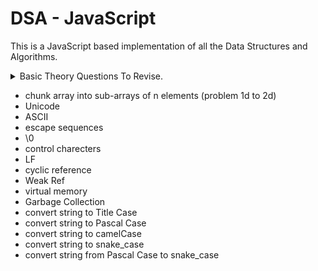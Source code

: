 # DSA - JavaScript


This is a JavaScript based implementation of all the Data Structures and Algorithms.

<details>
<summary> Basic Theory Questions To Revise.</summary>

Sure, let's briefly discuss each of these topics:

1. **Data Structure:**
   - Data structures are ways of organizing and storing data in a computer so that it can be accessed and modified efficiently. Common data structures include arrays, linked lists, stacks, queues, trees, and graphs.

2. **Complexity Analysis:**
   - Complexity analysis involves analyzing the performance characteristics of algorithms and data structures. It helps us understand how the time and space requirements of a program grow as the input size increases.

3. **Asymptotic Analysis:**
   - Asymptotic analysis is a technique used in complexity analysis to describe the behavior of algorithms as the input size approaches infinity. It focuses on the dominant terms of the algorithm's time and space complexity and ignores constants and lower-order terms.

4. **Big O Notation:**
   - Big O notation is a mathematical notation used to describe the upper bound or worst-case scenario of the time or space complexity of an algorithm. It provides a way to express how the time or space requirements of an algorithm grow relative to the size of the input.

5. **Memory Leaks:**
   - Memory leaks occur when a program fails to release memory that it no longer needs, leading to memory consumption increasing over time. Memory leaks can cause a program to run out of memory, slow down, or crash. They are typically caused by bugs in the program logic or improper memory management.


6. **Linear vs Non-Linear Data Structures:**
   - **Linear Data Structures:** Linear data structures organize elements sequentially, meaning each element has a predecessor and a successor, forming a linear relationship. Examples include arrays, linked lists, stacks, and queues.
   - **Non-Linear Data Structures:** Non-linear data structures do not organize elements in a sequential manner. Instead, they form hierarchical or tree-like structures where each element can have multiple predecessors and successors. Examples include trees, graphs, and heaps.

7. **Linked List:**
   - A linked list is a linear data structure consisting of a sequence of elements called nodes.
   - Each node contains two fields: a data field to store the element and a reference (or pointer) field to point to the next node in the sequence.
   - Linked lists can be singly linked, where each node points to the next node, or doubly linked, where each node points to both the next and previous nodes.

8. **Singly and Doubly Linked List:**
   - **Singly Linked List:** In a singly linked list, each node contains a reference to the next node in the sequence.
   - **Doubly Linked List:** In a doubly linked list, each node contains references to both the next and previous nodes in the sequence, allowing for bidirectional traversal.

9. **Linear Search:**
   - Linear search is a simple searching algorithm that sequentially checks each element in a collection until a match is found or the entire collection has been traversed.
   - It has a time complexity of O(n), where n is the number of elements in the collection.

10. **Binary Search:**
   - Binary search is a fast searching algorithm used on sorted collections to find the position of a target value.
   - It works by repeatedly dividing the search interval in half until the target value is found or the interval is empty.
   - Binary search has a time complexity of O(log n), where n is the number of elements in the sorted collection.

11. **Application of Linked List:**
   - Linked lists are commonly used in scenarios where dynamic memory allocation and efficient insertion/deletion operations are required.
   - Applications of linked lists include implementing stacks, queues, hash tables, adjacency lists for graphs, and memory allocation for dynamic data structures like trees and graphs.

12. **Array vs Linked List:**
   - Arrays offer constant-time access to elements and are ideal for random access and fixed-size collections.
   - Linked lists provide efficient insertion and deletion operations and are suitable for dynamic-size collections and scenarios where frequent modifications are required.

13. **Recursion:**
   - Recursion is a programming technique where a function calls itself directly or indirectly to solve a problem.
   - Recursive functions break down a problem into smaller subproblems and solve each subproblem recursively until a base case is reached.
   - Recursion is commonly used in algorithms involving tree and graph traversal, divide-and-conquer algorithms, and problems with a recursive structure.

14. **Stack and Heap Memory:**
   - Stack and heap are two regions of memory used for storing data in computer programs.
   - Stack memory is used for storing local variables, function call information, and control flow data. It operates in a last-in-first-out (LIFO) fashion, where the most recently allocated memory is deallocated first.
   - Heap memory is used for dynamic memory allocation, where memory is allocated and deallocated manually at runtime. It operates in a more flexible manner, allowing memory allocation and deallocation in any order.

15. **Data Structures:**
   - Data structures are ways of organizing and storing data in a computer so that it can be accessed and manipulated efficiently. They provide operations for inserting, deleting, searching, and retrieving data.
   - Common data structures include arrays, linked lists, stacks, queues, trees, and graphs. Each data structure has its own advantages, disadvantages, and use cases.

16. **Complexity Analysis:**
   - Complexity analysis involves analyzing the performance characteristics of algorithms and data structures. It helps us understand how the time and space requirements of a program grow as the input size increases.
   - Time complexity describes how the runtime of an algorithm scales with the size of the input, often expressed using Big O notation. Space complexity describes how the memory usage of an algorithm scales with the size of the input.

17. **Drawbacks of Recursion:**
   - Recursion is a programming technique where a function calls itself directly or indirectly to solve a problem. While recursion can lead to elegant and concise solutions, it has several drawbacks:
     - **Stack Overflow:** Recursion can lead to stack overflow errors if the depth of recursion becomes too large, exhausting the stack space.
     - **Performance Overhead:** Recursive function calls can have a performance overhead due to the additional function calls and stack frame management.
     - **Difficulty in Understanding:** Recursive solutions can be harder to understand and debug compared to iterative solutions, especially for beginners.
     - **Potential for Infinite Recursion:** Recursive functions may accidentally enter infinite recursion if not properly implemented, leading to program crashes or hangs.

18. **Heterogeneous Array:**
   - A heterogeneous array is an array that can store elements of different data types.
   - For example, an array may contain integers, strings, floats, and other data types within the same array.

19. **Homogeneous Array:**
   - A homogeneous array is an array that can store elements of only one data type.
   - All elements in a homogeneous array must be of the same data type, such as integers, strings, or floats.

20. **Jagged Array:**
   - A jagged array, also known as an array of arrays, is an array whose elements are arrays themselves.
   - Unlike a multi-dimensional array, jagged arrays can have rows of varying lengths.
   - Each element of the jagged array can have a different length, allowing for irregular data structures.

21. **Sparse Array:**
   - A sparse array is an array that contains mostly empty or zero elements.
   - Sparse arrays are used to efficiently represent data sets where most elements are zero or do not exist.
   - Instead of allocating memory for every element, sparse arrays store only non-zero or non-empty elements along with their indices.

22. **Multi-dimensional Array:**
   - A multi-dimensional array is an array with more than one dimension.
   - Common examples include 2D arrays (matrices), 3D arrays (cubes), and higher-dimensional arrays.
   - Multi-dimensional arrays are used to represent data in multiple dimensions, such as rows and columns in a table or x, y, and z coordinates in space.

23. **Dynamic Array:**
   - A dynamic array is an array data structure that can dynamically resize itself to accommodate a varying number of elements.
   - Dynamic arrays typically allocate more memory than needed initially and resize themselves when the number of elements exceeds the allocated capacity.
   - Examples of dynamic arrays include ArrayList in Java and std::vector in C++.

24. **Holes in Array:**
   - Holes in an array refer to unallocated or unused memory slots between elements in the array.
   - Holes can occur in arrays with gaps between elements due to deletions or uninitialized elements.
   - Accessing holes in an array may lead to undefined behavior or unexpected results, as the values in these slots are unpredictable.

25. **Bit, Bytes, and Other Units in Memory:**
   - Memory is measured in units such as bits (smallest unit), bytes (8 bits), kilobytes (KB), megabytes (MB), gigabytes (GB), and so on.
   - These units are used to quantify the amount of data that can be stored or processed by a computer system.

26. **Stack vs Heap Memory:**
   - Stack and heap are two regions of memory used for different purposes in computer programs.
   - Stack memory is used for storing function call information, local variables, and control flow data. It operates in a last-in-first-out (LIFO) manner.
   - Heap memory is used for dynamic memory allocation, where memory is allocated and deallocated manually at runtime. It operates in a more flexible manner, allowing memory allocation and deallocation in any order.

27. **Immutable vs Mutable:**
   - Immutable data cannot be changed after creation, while mutable data can be modified.
   - Immutable data structures offer advantages such as thread safety, easier reasoning about program behavior, and efficient caching.
   - Mutable data structures offer advantages such as in-place modification, potentially better performance for large datasets, and more flexibility.

28. **Immutable Data Types in JavaScript:**
   - In JavaScript, primitive data types such as numbers, strings, and booleans are immutable.
   - However, objects (including arrays and functions) are mutable, meaning their contents can be modified.

29. **Kilobyte vs Kibibyte:**
   - Kilobyte (KB) is a unit of digital information equal to 1000 bytes, commonly used in the metric system.
   - Kibibyte (KiB) is a unit of digital information equal to 1024 bytes, commonly used in the binary system.
   - The difference between KB and KiB arises from the discrepancy between the decimal and binary numbering systems.

30. **Disadvantages of Dynamic Memory Allocation:**
   - Dynamic memory allocation can lead to memory fragmentation, where memory is allocated in small, non-contiguous blocks, making it challenging to find contiguous blocks for larger allocations.
   - Dynamic memory allocation can also introduce overhead due to the need to manage memory allocation and deallocation manually, potentially impacting performance.

31. **Advantages of Dynamic Memory Allocation:**
   - Dynamic memory allocation allows for flexible memory usage, enabling the creation of data structures with sizes determined at runtime.
   - It enables efficient memory usage by allocating memory only when needed and deallocating it when no longer required.
   - Dynamic memory allocation supports dynamic resizing of data structures, allowing them to grow or shrink as needed.


32. **Unicode:**
   - Unicode is a character encoding standard that assigns a unique code point to every character and symbol in every writing system.
   - It allows computers to represent and manipulate text from any language or script, including emojis and special characters.

33. **ASCII:**
   - ASCII (American Standard Code for Information Interchange) is a character encoding standard used to represent text in computers and communication equipment.
   - It assigns a unique numerical value (0-127) to each character, including letters, numbers, punctuation marks, and control characters.

34. **Escape Sequences:**
   - Escape sequences are combinations of characters that represent special characters or actions within a string literal or character literal.
   - They begin with a backslash (`\`) followed by one or more characters, such as `\n` for a newline or `\t` for a tab.

35. **`\0`:**
   - `\0` is an escape sequence representing the null character (ASCII value 0).
   - It is used to terminate strings in languages like C and C++.

36. **Control Characters:**
   - Control characters are non-printable characters used to control devices such as printers or to represent special actions within text.
   - Examples include newline (`\n`), carriage return (`\r`), tab (`\t`), and null character (`\0`).

37. **LF (Line Feed):**
   - LF is a control character (ASCII value 10) representing a line feed or new line.
   - It is used to move the cursor to the next line in a text document.

38. **Cyclic Reference:**
   - Cyclic reference, also known as circular reference, occurs when two or more objects reference each other in a loop.
   - This can lead to memory leaks or unexpected behavior if not handled properly, especially in garbage-collected languages.

39. **Weak Ref (Weak Reference):**
   - A weak reference is a reference to an object that does not prevent the object from being garbage collected.
   - Weak references are often used in languages with garbage collection to implement caches or caches.

40. **Virtual Memory:**
   - Virtual memory is a memory management technique that provides an illusion of infinite memory to processes by using disk storage as an extension of RAM.
   - It allows multiple processes to run simultaneously, each with its own address space.

41. **Garbage Collection:**
    - Garbage collection is a memory management technique used to automatically reclaim memory occupied by objects that are no longer in use.
    - It identifies and releases memory occupied by unreachable objects, preventing memory leaks and improving program efficiency.


</details>



- chunk array into sub-arrays of n elements (problem 1d to 2d)
- Unicode
- ASCII
- escape sequences
- \0
- control charecters 
- LF
- cyclic reference
- Weak Ref
- virtual memory
- Garbage Collection
- convert string to Title Case
- convert string to Pascal Case
- convert string to camelCase
- convert string to snake_case
- convert string from Pascal Case to snake_case